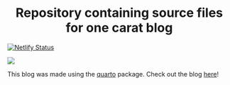 <h1 align="center">Repository containing source files for one carat blog</h1>

[![Netlify Status](https://api.netlify.com/api/v1/badges/a141b0a6-24e6-4c18-a65f-33c0b98797ab/deploy-status)](https://app.netlify.com/sites/sciquest/deploys)

![](https://raw.githubusercontent.com/jeweljohnsonj/SciQuest/main/media/blog_preview.png)


This blog was made using the [quarto](https://quarto.org/) package. Check out the blog [here](https://sciquest.netlify.app/)!

